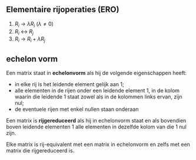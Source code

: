 ## Elementaire rijoperaties (ERO)
1. $R_{i}$ -> $\lambda R_{i}$ $(\lambda \neq 0)$ 
2. $R_{i}$ <-> $R_{j}$ 
3. $R_{i}$ -> $R_{i} + \lambda R_{j}$ 

## echelon vorm
Een matrix staat in __echelonvorm__ als hij de volgende eigenschappen heeft:
- in elke rij is het leidende element gelijk aan 1;
- alle elementen in de rijen onder een leidende element 1, in de kolom waarin die leidende 1 staat zowel als in de kolommen links ervan, zijn nul;
- de eventuele rijen met enkel nullen staan onderaan

Een matrix is __rijgereduceerd__ als hij in echelonvorm staat en als bovendien boven leidende elementen 1 alle elementen in dezelfde kolom van die 1 nul zijn.


Elke matrix is rij-equivalent met een matrix in echelonvorm en zelfs met een matrix die rijgereduceerd is.